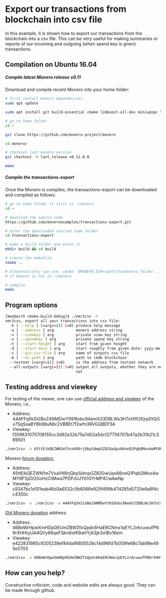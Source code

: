 # Export our transactions from blockchain into csv file

In this example, it is shown how to export our transactions from the blockchain
into a csv file. This can be very useful
for making summaries or reports of our incoming and outgoing (when spend key is given)
 transactions.



## Compilation on Ubuntu 16.04

##### Compile latest Monero release v0.11

Download and compile recent Monero into your home folder:

```bash
# first install monero dependecines
sudo apt update

sudo apt install git build-essential cmake libboost-all-dev miniupnpc libunbound-dev graphviz doxygen libunwind8-dev pkg-config libssl-dev libcurl4-openssl-dev libgtest-dev libreadline-dev libzmq3-dev

# go to home folder
cd ~

git clone https://github.com/monero-project/monero

cd monero/

# checkout last monero version
git checkout -b last_release v0.11.0.0

make
```


##### Compile the transactions-export

Once the Monero is compiles, the transactions-export can be downloaded and compiled
as follows:

```bash
# go to home folder if still in ~/monero
cd ~

# download the source code
https://github.com/moneroexamples/transactions-export.git

# enter the downloaded sourced code folder
cd transactions-export

# make a build folder and enter it
mkdir build && cd build

# create the makefile
cmake ..

# altearnatively can use: cmake -DMONERO_DIR=/path/to/monero_folder ..
# if monero is not in ~/monero

# compile
make
```


## Program options
```bash
[mwo@arch cmake-build-debug]$ ./xmr2csv -h
xmr2csv, export all your transactions into csv file:
  -h [ --help ] [=arg(=1)] (=0) produce help message
  -a [ --address ] arg          monero address string
  -v [ --viewkey ] arg          private view key string
  -s [ --spendkey ] arg         private spend key string
  -t [ --start-height ] arg     start from given height
  -d [ --start-date ] arg       start roughly from given date: yyyy-mm-dd
  -c [ --out-csv-file ] arg     name of outputs csv file
  -b [ --bc-path ] arg          path to lmdb blockchain
  --testnet [=arg(=1)] (=0)     is the address from testnet network
  --all-outputs [=arg(=1)] (=0) output all outputs, whether they are ours or 
                                not
```

## Testing address and viewkey

For testing of the viewer, one can use [official address and viewkey](https://github.com/monero-project/bitmonero#supporting-the-project)
of the Monero, i.e.,

- Address: 44AFFq5kSiGBoZ4NMDwYtN18obc8AemS33DBLWs3H7otXft3XjrpDtQGv7SqSsaBYBb98uNbr2VBBEt7f2wfn3RVGQBEP3A
- Viewkey: f359631075708155cc3d92a32b75a7d02a5dcf27756707b47a2b31b21c389501

```bash
./xmr2csv -a 45ttEikQEZWN1m7VxaVN9rjQkpSdmpGZ82GwUps66neQ1PqbQMno4wMY8F5jiDt2GoHzCtMwa7PDPJUJYb1GYrMP4CwAwNp -v c9347bc1e101eab46d3a6532c5b6066e925f499b47d285d5720e6a6f4cc4350c -c ./current.csv 
```

Monero [forum donation](https://www.reddit.com/r/Monero/comments/5j2rm7/in_last_four_weekes_there_were_about_850_xmr/dbdmzt7/?context=3),

- Address: 45ttEikQEZWN1m7VxaVN9rjQkpSdmpGZ82GwUps66neQ1PqbQMno4wMY8F5jiDt2GoHzCtMwa7PDPJUJYb1GYrMP4CwAwNp
- Viewkey: c9347bc1e101eab46d3a6532c5b6066e925f499b47d285d5720e6a6f4cc4350c

```bash
./xmr2csv -a ./xmr2csv -a 44AFFq5kSiGBoZ4NMDwYtN18obc8AemS33DBLWs3H7otXft3XjrpDtQGv7SqSsaBYBb98uNbr2VBBEt7f2wfn3RVGQBEP3A -v f359631075708155cc3d92a32b75a7d02a5dcf27756707b47a2b31b21c389501 -c ./forum.csv 
```

[Old Monero donation](https://github.com/monero-project/monero/pull/714/files) address:

- Address: 46BeWrHpwXmHDpDEUmZBWZfoQpdc6HaERCNmx1pEYL2rAcuwufPN9rXHHtyUA4QVy66qeFQkn6sfK8aHYjA3jk3o1Bv16em 
- Viewkey: e422831985c9205238ef84daf6805526c14d96fd7b059fe68c7ab98e495e5703

```bash
./xmr2csv -a 46BeWrHpwXmHDpDEUmZBWZfoQpdc6HaERCNmx1pEYL2rAcuwufPN9rXHHtyUA4QVy66qeFQkn6sfK8aHYjA3jk3o1Bv16em -v e422831985c9205238ef84daf6805526c14d96fd7b059fe68c7ab98e495e5703 -c ./old.csv 
```


## How can you help?

Constructive criticism, code and website edits are always good. They can be made through github.










